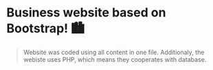# Business website based on Bootstrap! 🏙
> Website was coded using all content in one file.
Additionaly, the webiste uses PHP, which means they cooperates with database.
